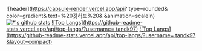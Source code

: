![header](https://capsule-render.vercel.app/api?
type=rounded&
color=gradient&
text=%20깃허브%20&
&animation=scaleIn)
[![*'s github stats](https://github-readme-stats.vercel.app/api?username=tandk97&show_icons=true&theme=radical)](https://github.com/tandk97)
[![Top Langs](https://github-readme-stats.vercel.app/api/top-langs/?username=
tandk97)](https://github.com/tandk97/github-readme-stats)
[![Top Langs](https://github-readme-stats.vercel.app/api/top-langs/?username=
tandk97 &layout=compact)](https://github.com/tandk97/githubreadme-stats)

